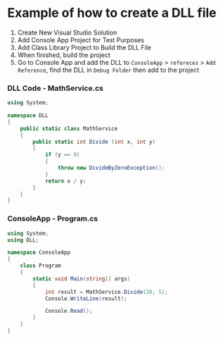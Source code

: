 # Example of how to create a DLL file

1. Create New Visual Studio Solution
2. Add Console App Project for Test Purposes
3. Add Class Library Project to Build the DLL File
4. When finished, build the project
5. Go to Console App and add the DLL to `ConsoleApp` > `refereces` > `Add Reference`, find the DLL in `Debug Folder` then add to the project

### DLL Code - MathService.cs
```csharp
using System;

namespace DLL
{
    public static class MathService
    {
        public static int Divide (int x, int y)
        {
            if (y == 0)
            {
                throw new DivideByZeroException();
            }
            return x / y;
        }
    }
}
```

### ConsoleApp - Program.cs
```csharp
using System;
using DLL;

namespace ConsoleApp
{
    class Program
    {
        static void Main(string[] args)
        {
            int result = MathService.Divide(20, 5);
            Console.WriteLine(result);

            Console.Read();
        }
    }
}
```